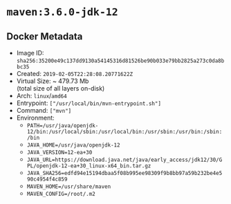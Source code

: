 # `maven:3.6.0-jdk-12`

## Docker Metadata

- Image ID: `sha256:35200e49c137dd9130a54145316d81526be90b033e79bb2825a273c0da8bbc35`
- Created: `2019-02-05T22:28:08.20771622Z`
- Virtual Size: ~ 479.73 Mb  
  (total size of all layers on-disk)
- Arch: `linux`/`amd64`
- Entrypoint: `["/usr/local/bin/mvn-entrypoint.sh"]`
- Command: `["mvn"]`
- Environment:
  - `PATH=/usr/java/openjdk-12/bin:/usr/local/sbin:/usr/local/bin:/usr/sbin:/usr/bin:/sbin:/bin`
  - `JAVA_HOME=/usr/java/openjdk-12`
  - `JAVA_VERSION=12-ea+30`
  - `JAVA_URL=https://download.java.net/java/early_access/jdk12/30/GPL/openjdk-12-ea+30_linux-x64_bin.tar.gz`
  - `JAVA_SHA256=edfd94e15194dbaa5f08b995ee98309f9b8bb97a59b232be4e590c4954f4c859`
  - `MAVEN_HOME=/usr/share/maven`
  - `MAVEN_CONFIG=/root/.m2`
